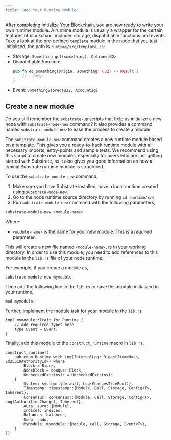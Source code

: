 ```yaml
---
title: "Add Your Runtime Module"
---
```


After completing [Initialize Your Blockchain](./initialize-your-blockchain.md), you are now ready to write your own runtime module. A runtime module is usually a wrapper for the certain features of blockchain, includes storage, dispatchable functions and events. Take a look at the pre-defined `template` module in the node that you just initialized, the path is `runtime/src/template.rs`:
* Storage: `Something get(something): Option<u32>`
* Dispatchable function:
  ```rust
  pub fn do_something(origin, something: u32) -> Result {
      // --snip--
  }
  ```
* Event: `SomethingStored(u32, AccountId)`

## Create a new module

Do you still remember the `substrate-up` scripts that help us initialize a new node with `substrate-node-new` command? It also provides a command named `substrate-module-new` to ease the process to create a module.

The `substrate-module-new` command creates a new runtime module based on a [template](https://github.com/paritytech/substrate/blob/v1.0/node-template/runtime/src/template.rs). This gives you a ready-to-hack runtime module with all necessary imports, entry-points and sample tests. We recommend using this script to create new modules, especially for users who are just getting started with Substrate, as it also gives you good information on how a typical Substrate runtime module is structured.

To use the `substrate-module-new` command,

1. Make sure you have Substrate installed, have a local runtime created using `substrate-node-new`.
2. Go to the node runtime source directory by running `cd runtime/src`.
3. Run `substrate-module-new` command with the following parameters,

```bash
substrate-module-new <module-name>
```

Where:

* `<module-name>` is the name for your new module. This is a _required_ parameter.

This will create a new file named `<module-name>.rs` in your working directory. In order to use this module, you need to add references to this module in the `lib.rs` file of your node runtime.

For example, if you create a module as,

```
substrate-module-new mymodule
```

Then add the following line in the `lib.rs` to have this module initialized in your runtime,

```
mod mymodule;
```

Further, implement the module trait for your module in the `lib.rs`

```
impl mymodule::Trait for Runtime {
    // add required types here
    type Event = Event;
}
```

Finally, add this module to the `construct_runtime` macro in `lib.rs`,

```
construct_runtime!(
	pub enum Runtime with Log(InternalLog: DigestItem<Hash, Ed25519AuthorityId>) where
		Block = Block,
		NodeBlock = opaque::Block,
		UncheckedExtrinsic = UncheckedExtrinsic
	{
		System: system::{default, Log(ChangesTrieRoot)},
		Timestamp: timestamp::{Module, Call, Storage, Config<T>, Inherent},
		Consensus: consensus::{Module, Call, Storage, Config<T>, Log(AuthoritiesChange), Inherent},
		Aura: aura::{Module},
		Indices: indices,
		Balances: balances,
		Sudo: sudo,
		MyModule: mymodule::{Module, Call, Storage, Event<T>},
	}
);
```
